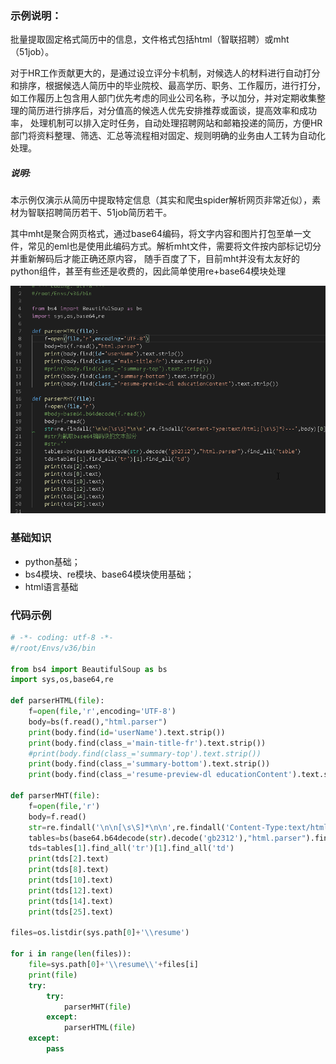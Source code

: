 ### 示例说明：
批量提取固定格式简历中的信息，文件格式包括html（智联招聘）或mht（51job）。

对于HR工作贡献更大的，是通过设立评分卡机制，对候选人的材料进行自动打分和排序，根据候选人简历中的毕业院校、最高学历、职务、工作履历，进行打分，
如工作履历上包含用人部门优先考虑的同业公司名称，予以加分，并对定期收集整理的简历进行排序后，对分值高的候选人优先安排推荐或面谈，提高效率和成功率，
处理机制可以排入定时任务，自动处理招聘网站和邮箱投递的简历，方便HR部门将资料整理、筛选、汇总等流程相对固定、规则明确的业务由人工转为自动化处理。

##### 说明:
本示例仅演示从简历中提取特定信息（其实和爬虫spider解析网页非常近似），素材为智联招聘简历若干、51job简历若干。

其中mht是聚合网页格式，通过base64编码，将文字内容和图片打包至单一文件，常见的eml也是使用此编码方式。解析mht文件，需要将文件按内部标记切分并重新解码后才能正确还原内容，
随手百度了下，目前mht并没有太友好的python组件，甚至有些还是收费的，因此简单使用re+base64模块处理

![示例](https://github.com/QingYu2017/pic/blob/master/16.gif)

### 基础知识
- python基础；
- bs4模块、re模块、base64模块使用基础；
- html语言基础

### 代码示例
```python
# -*- coding: utf-8 -*- 
#/root/Envs/v36/bin

from bs4 import BeautifulSoup as bs
import sys,os,base64,re

def parserHTML(file):
    f=open(file,'r',encoding='UTF-8')
    body=bs(f.read(),"html.parser")
    print(body.find(id='userName').text.strip())
    print(body.find(class_='main-title-fr').text.strip())
    #print(body.find(class_='summary-top').text.strip())
    print(body.find(class_='summary-bottom').text.strip())
    print(body.find(class_='resume-preview-dl educationContent').text.strip())

def parserMHT(file):
    f=open(file,'r')
    body=f.read()
    str=re.findall('\n\n[\s\S]*\n\n',re.findall('Content-Type:text/html;[\s\S]*?---',body)[0])[0][3:-2]
    tables=bs(base64.b64decode(str).decode('gb2312'),"html.parser").find_all('table')
    tds=tables[1].find_all('tr')[1].find_all('td')
    print(tds[2].text)
    print(tds[8].text)
    print(tds[10].text)
    print(tds[12].text)
    print(tds[14].text)
    print(tds[25].text)

files=os.listdir(sys.path[0]+'\\resume')

for i in range(len(files)):
    file=sys.path[0]+'\\resume\\'+files[i]
    print(file)
    try:
        try:
            parserMHT(file)
        except:
            parserHTML(file)
    except:
        pass
```

